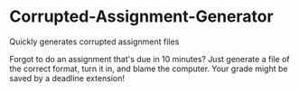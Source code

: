 # Corrupted-Assignment-Generator
Quickly generates corrupted assignment files 

Forgot to do an assignment that's due in 10 minutes? Just generate a file of the correct format, turn it in, and blame the computer.
Your grade might be saved by a deadline extension! 
